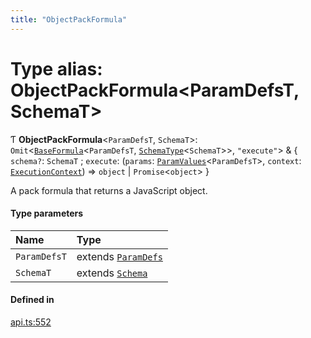 ```yaml
---
title: "ObjectPackFormula"
---
```

# Type alias: ObjectPackFormula<ParamDefsT, SchemaT\>

Ƭ **ObjectPackFormula**<`ParamDefsT`, `SchemaT`\>: `Omit`<[`BaseFormula`](BaseFormula.md)<`ParamDefsT`, [`SchemaType`](SchemaType.md)<`SchemaT`\>\>, ``"execute"``\> & { `schema?`: `SchemaT` ; `execute`: (`params`: [`ParamValues`](ParamValues.md)<`ParamDefsT`\>, `context`: [`ExecutionContext`](../interfaces/ExecutionContext.md)) => `object` \| `Promise`<`object`\>  }

A pack formula that returns a JavaScript object.

#### Type parameters

| Name | Type |
| :------ | :------ |
| `ParamDefsT` | extends [`ParamDefs`](ParamDefs.md) |
| `SchemaT` | extends [`Schema`](Schema.md) |

#### Defined in

[api.ts:552](https://github.com/coda/packs-sdk/blob/main/api.ts#L552)
